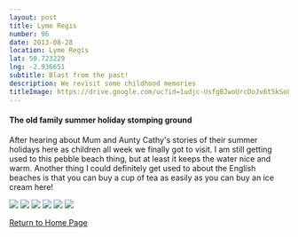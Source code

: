 ```yaml
---
layout: post
title: Lyme Regis
number: 96
date: 2013-08-28
location: Lyme Regis
lat: 50.723229
lng: -2.936651
subtitle: Blast from the past!
description: We revisit some childhood memories
titleImage: https://drive.google.com/uc?id=1udjc-UsfgBJwoUrcDoJv6t5kSo8P52ap
---
```


<h4>The old family summer holiday stomping ground</h4>

After hearing about Mum and Aunty Cathy's stories of their summer holidays here as children all week we finally got to visit. 
I am still getting used to this pebble beach thing, but at least it keeps the water nice and warm. Another thing I could definitely get used to about the English beaches is that you can buy a cup of tea as easily as you can buy an ice cream here!

<img src="https://drive.google.com/uc?id=1RV9mOJ7aI-HALCXyrZqa3FB-tvcOLsl2" class="image1">
<img src="https://drive.google.com/uc?id=1wRUNxZhjUKGgnVBXW1UVAOyspuifCRC5" class="image1">
<img src="https://drive.google.com/uc?id=1dN_xjUWZaNIg-ZBsW-O6BnwvxhQhDDcY" class="image1">
<img src="https://drive.google.com/uc?id=1Hs6YRfbRP3OTBGzG9jFknEFKJzHBkN2L" class="image1">
<img src="https://drive.google.com/uc?id=1IYmLfH8VZT7TvxmGUGrWQRmxmI3t6zKn" class="image1">
<img src="https://drive.google.com/uc?id=1KzvSD1MUTBODzdztoYb4KVfRij5FrVW-" class="image1">

<a href="https://adventuresofthetravellingtwins.com/">Return to Home Page</a>
